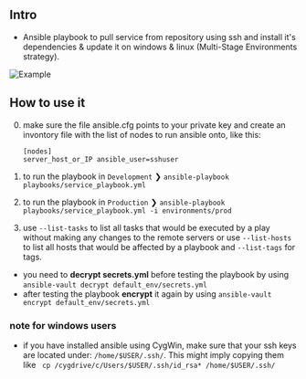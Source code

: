 ## Intro
 - Ansible playbook to pull service from repository using ssh and install it's dependencies & update it on windows & linux (Multi-Stage Environments strategy).
 
 ![Example](https://user-images.githubusercontent.com/38042656/127904481-8a40e4d1-7f8e-40f7-a343-21441aaab5c9.png)
## How to use it

0.  make sure the file ansible.cfg points to your private key and create an invontory file with the list of nodes to run ansible onto, like this:

        [nodes]
        server_host_or_IP ansible_user=sshuser

1.  to run the playbook in `Development` ❯ `ansible-playbook playbooks/service_playbook.yml`
2.  to run the playbook in `Production` ❯ `ansible-playbook playbooks/service_playbook.yml -i environments/prod`
2.  use `--list-tasks` to list all tasks that would be executed by a play without making any changes to the remote servers or use `--list-hosts` to list all hosts that would be affected by a playbook and `--list-tags` for tags.

- you need to **decrypt secrets.yml** before testing the playbook by using  `ansible-vault decrypt default_env/secrets.yml`
- after testing the playbook **encrypt** it again by using `ansible-vault encrypt default_env/secrets.yml`
 
### note for windows users

- if you have installed ansible using CygWin, make sure that your ssh keys are located under: `/home/$USER/.ssh/`. This might imply copying them like ` cp /cygdrive/c/Users/$USER/.ssh/id_rsa* /home/$USER/.ssh/`
